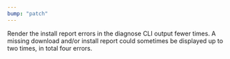 ```yaml
---
bump: "patch"
---
```


Render the install report errors in the diagnose CLI output fewer times. A missing download and/or install report could sometimes be displayed up to two times, in total four errors.
